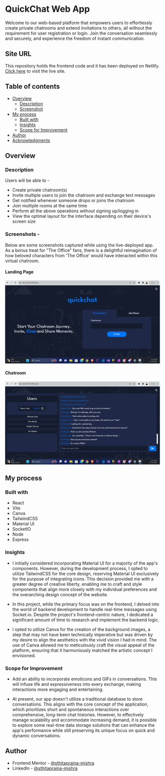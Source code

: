 # QuickChat Web App

Welcome to our web-based platform that empowers users to effortlessly create private chatrooms and extend invitations to others, all without the requirement for user registration or login. Join the conversation seamlessly and securely, and experience the freedom of instant communication.

## Site URL

This repository holds the frontend code and it has been deployed on Netlify. [Click here](https://main--quickping.netlify.app/) to visit the live site.

## Table of contents

- [Overview](#overview)
  - [Description](#description)
  - [Screenshot](#screenshot)
- [My process](#my-process)
  - [Built with](#built-with)
  - [Insights](#insights)
  - [Scope for Improvement](#scope-for-improvement)
- [Author](#author)
- [Acknowledgments](#acknowledgments)

## Overview

### Description

Users will be able to -

- Create private chatroom(s)
- Invite multiple users to join the chatroom and exchange text messages
- Get notified whenever someone drops or joins the chatroom
- Join multiple rooms at the same time
- Perform all the above operations without signing up/logging in
- View the optimal layout for the interface depending on their device's screen size

### Screenshots -

Below are some screenshots captured while using the live-deployed app.
As a bonus treat for "The Office" fans, there is a delightful reimagination of how beloved characters from 'The Office' would have interacted within this virtual chatroom.

#### Landing Page

<img src="./public/screenshot1.png">

#### Chatroom

<img src="./public/screenshot2.png">

## My process

### Built with

- React
- Vite
- Canva
- TailwindCSS
- Material UI
- SocketIO
- Node
- Express

### Insights

- I initially considered incorporating Material UI for a majority of the app's components. However, during the development process, I opted to utilize TailwindCSS for the core design, reserving Material UI exclusively for the purpose of integrating icons. This decision provided me with a greater degree of creative liberty, enabling me to craft and style components that align more closely with my individual preferences and the overarching design concept of the website.

- In this project, while the primary focus was on the frontend, I delved into the world of backend development to handle real-time messages using Socket.io. Despite the project's frontend-centric nature, I dedicated a significant amount of time to research and implement the backend logic.

- I opted to utilize Canva for the creation of the background images, a step that may not have been technically imperative but was driven by my desire to align the aesthetics with the vivid vision I had in mind. The use of Canva allowed me to meticulously craft the visual appeal of the platform, ensuring that it harmoniously matched the artistic concept I envisioned.

### Scope for Improvement

- Add an ability to incorporate emoticons and GIFs in conversations. This will infuse life and expressiveness into every exchange, making interactions more engaging and entertaining.

- At present, our app doesn't utilize a traditional database to store conversations. This aligns with the core concept of the application, which prioritizes short and spontaneous interactions over comprehensive, long-term chat histories. However, to effectively manage scalability and accommodate increasing demand, it is possible to explore some real-time data storage solutions that can enhance the app's performance while still preserving its unique focus on quick and dynamic conversations.

## Author

- Frontend Mentor - [@sthitaprajna-mishra](https://www.frontendmentor.io/profile/sthitaprajna-mishra)
- LinkedIn - [@sthitaprajna-mishra](https://www.linkedin.com/in/sthitaprajna-mishra-b63940153/)
